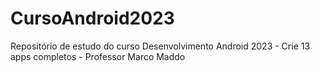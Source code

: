 # CursoAndroid2023
Repositório de estudo do curso Desenvolvimento Android 2023 - Crie 13 apps completos - Professor Marco Maddo
